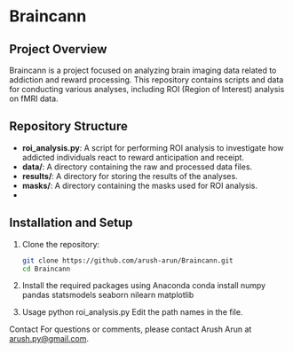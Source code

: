 # Braincann

## Project Overview

Braincann is a project focused on analyzing brain imaging data related to addiction and reward processing. This repository contains scripts and data for conducting various analyses, including ROI (Region of Interest) analysis on fMRI data.

## Repository Structure

- **roi_analysis.py**: A script for performing ROI analysis to investigate how addicted individuals react to reward anticipation and receipt.
- **data/**: A directory containing the raw and processed data files.
- **results/**: A directory for storing the results of the analyses.
- **masks/**: A directory containing the masks used for ROI analysis.
- 

## Installation and Setup

1. Clone the repository:
   ```bash
   git clone https://github.com/arush-arun/Braincann.git
   cd Braincann
2. Install the required packages using Anaconda
   conda install numpy pandas statsmodels seaborn nilearn matplotlib

3. Usage
  python roi_analysis.py
Edit the path names in the file.

Contact
For questions or comments, please contact Arush Arun at arush.py@gmail.com.

